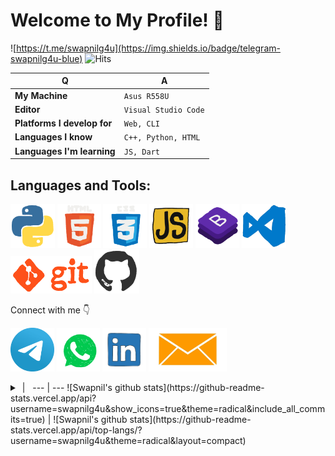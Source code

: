 # Welcome to My Profile! 👋 
![https://t.me/swapnilg4u](https://img.shields.io/badge/telegram-swapnilg4u-blue)
 ![Hits](https://hits.seeyoufarm.com/api/count/incr/badge.svg?url=https://github.com/swapnilg4u/)



Q | A
--- | --- 
**My Machine**  | `Asus R558U`
**Editor**  | `Visual Studio Code`
**Platforms I develop for** | `Web, CLI`
**Languages I know**  | `C++, Python, HTML`
**Languages I'm learning** | `JS, Dart`


## **Languages and Tools:**
<p>
<img src="https://raw.githubusercontent.com/swapnilg4u/useful-resources/main/GIFs/python.gif" height="70">
<img src="https://raw.githubusercontent.com/swapnilg4u/useful-resources/main/GIFs/html.gif" height="70">
<img src="https://raw.githubusercontent.com/swapnilg4u/useful-resources/main/GIFs/css.gif" height="70">
<img src="https://raw.githubusercontent.com/swapnilg4u/useful-resources/main/GIFs/js.webp" height="70">
<img src="https://raw.githubusercontent.com/swapnilg4u/useful-resources/main/GIFs/bootstrap.gif" height="70">
<img src="https://raw.githubusercontent.com/swapnilg4u/useful-resources/main/GIFs/vscode.webp" height="70">
<img src="https://raw.githubusercontent.com/swapnilg4u/useful-resources/main/GIFs/git.gif" width="130">
<img src="https://raw.githubusercontent.com/swapnilg4u/useful-resources/main/GIFs/github.webp" height="70">
</p>

Connect with me 👇
<p>
<img src="https://raw.githubusercontent.com/swapnilg4u/useful-resources/main/GIFs/telegram.gif" height="70">
<img src="https://raw.githubusercontent.com/swapnilg4u/useful-resources/main/GIFs/whatsapp.gif" height="70">
<img src="https://raw.githubusercontent.com/swapnilg4u/useful-resources/main/GIFs/linkedin.gif" height="70">
<img src="https://raw.githubusercontent.com/swapnilg4u/useful-resources/main/GIFs/email.webp" height="70">
</p>

<details>
<summary>
 ‏‏‎ ‎| ‏‏‎ ‎
--- | ---
![Swapnil's github stats](https://github-readme-stats.vercel.app/api?username=swapnilg4u&show_icons=true&theme=radical&include_all_commits=true) | ![Swapnil's github stats](https://github-readme-stats.vercel.app/api/top-langs/?username=swapnilg4u&theme=radical&layout=compact)
 </summary>
 <summary>
<img src="https://github-readme-streak-stats.herokuapp.com/?user=swapnilg4u"></img>
</summary>
</details>

